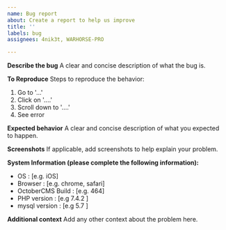 ```yaml
---
name: Bug report
about: Create a report to help us improve
title: ''
labels: bug
assignees: 4nik3t, WARHORSE-PRO

---
```


**Describe the bug**
A clear and concise description of what the bug is.

**To Reproduce**
Steps to reproduce the behavior:
1. Go to '...'
2. Click on '....'
3. Scroll down to '....'
4. See error

**Expected behavior**
A clear and concise description of what you expected to happen.

**Screenshots**
If applicable, add screenshots to help explain your problem.

**System Information (please complete the following information):**
 - OS : [e.g. iOS]
 - Browser : [e.g. chrome, safari]
 - OctoberCMS Build :  [e.g. 464]
 - PHP version : [e.g 7.4.2 ]
-  mysql version : [e.g 5.7 ]

**Additional context**
Add any other context about the problem here.
